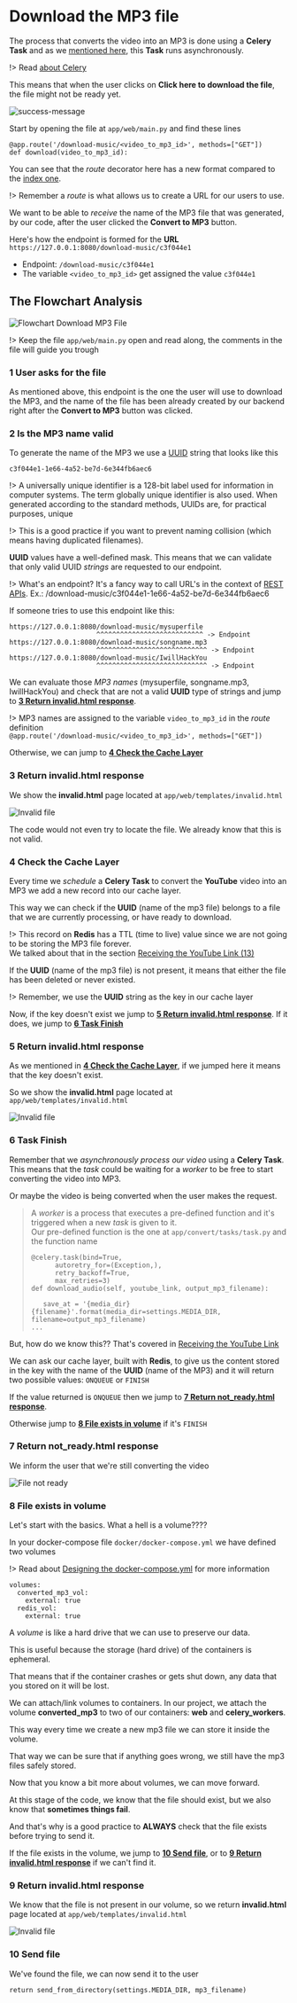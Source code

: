 # Download the MP3 file

The process that converts the video into an MP3 is done using a **Celery Task** and as we [mentioned here](/app/receiving-the-youtube-link?id=_10-send-an-asynchronous-task-to-create-the-mp3), this **Task** runs asynchronously. 

!> Read [about Celery](/about-celery)

This means that when the user clicks on **Click here to download the file**, the file might not be ready yet.

![success-message](../images/index-alert-success.jpg)

Start by opening the file at `app/web/main.py` and find these lines

```
@app.route('/download-music/<video_to_mp3_id>', methods=["GET"])
def download(video_to_mp3_id):
```

You can see that the *route* decorator here has a new format compared to the [index one](/app/serving-index-file?id=the-home-index-url).

!> Remember a *route* is what allows us to create a URL for our users to use.

We want to be able to *receive* the name of the MP3 file that was generated, by our code, after the user clicked the **Convert to MP3** button.

Here's how the endpoint is formed for the **URL** `https://127.0.0.1:8080/download-music/c3f044e1`

- Endpoint: `/download-music/c3f044e1`
- The variable `<video_to_mp3_id>` get assigned the value `c3f044e1`


## The Flowchart Analysis

![Flowchart Download MP3 File](../images/flowchart-download.png)

!> Keep the file `app/web/main.py` open and read along, the comments in the file will guide you trough

### 1 User asks for the file

As mentioned above, this endpoint is the one the user will use to download the MP3, and the name of the file has been already created by our backend right after the **Convert to MP3** button was clicked.

### 2 Is the MP3 name valid

To generate the name of the MP3 we use a [UUID](https://en.wikipedia.org/wiki/Universally_unique_identifier) string that looks like this

`c3f044e1-1e66-4a52-be7d-6e344fb6aec6`

!> A universally unique identifier is a 128-bit label used for information in computer systems. The term globally unique identifier is also used. When generated according to the standard methods, UUIDs are, for practical purposes, unique

!> This is a good practice if you want to prevent naming collision (which means having duplicated filenames).

**UUID** values have a well-defined mask. This means that we can validate that only valid UUID *strings* are requested to our endpoint.

!> What's an endpoint? It's a fancy way to call URL's in the context of [REST APIs](https://www.ibm.com/cloud/learn/rest-apis). Ex.: /download-music/c3f044e1-1e66-4a52-be7d-6e344fb6aec6

If someone tries to use this endpoint like this:

```
https://127.0.0.1:8080/download-music/mysuperfile
                      ^^^^^^^^^^^^^^^^^^^^^^^^^^^ -> Endpoint
https://127.0.0.1:8080/download-music/songname.mp3
                      ^^^^^^^^^^^^^^^^^^^^^^^^^^^^ -> Endpoint
https://127.0.0.1:8080/download-music/IwillHackYou
                      ^^^^^^^^^^^^^^^^^^^^^^^^^^^^ -> Endpoint
```

We can evaluate those *MP3 names* (mysuperfile, songname.mp3, IwillHackYou) and check that are not a valid **UUID** type of strings and jump to **[3 Return invalid.html response](/app/download-mp3?id=_3-return-invalidhtml-response)**.

!> MP3 names are assigned to the variable `video_to_mp3_id` in the *route* definition  
`@app.route('/download-music/<video_to_mp3_id>', methods=["GET"])`

Otherwise, we can jump to **[4 Check the Cache Layer](/app/download-mp3?id=_4-check-the-cache-layer)**

### 3 Return invalid.html response

We show the **invalid.html** page located at `app/web/templates/invalid.html`

![Invalid file](../images/invalid-html.jpg)

The code would not even try to locate the file. We already know that this is not valid.

### 4 Check the Cache Layer

Every time we *schedule* a **Celery Task** to convert the **YouTube** video into an MP3 we add a new record into our cache layer. 

This way we can check if the **UUID** (name of the mp3 file) belongs to a file that we are currently processing, or have ready to download.

!> This record on **Redis** has a TTL (time to live) value since we are not going to be storing the MP3 file forever.  
We talked about that in the section [Receiving the YouTube Link (13)](/app/receiving-the-youtube-link?id=_13-add-the-mp3-name-to-the-cache-layer)

If the **UUID** (name of the mp3 file) is not present, it means that either the file has been deleted or never existed.

!> Remember, we use the **UUID** string as the key in our cache layer

Now, if the key doesn't exist we jump to **[5 Return invalid.html response](/app/download-mp3?id=_5-return-invalidhtml-response)**. If it does, we jump to **[6 Task Finish](/app/download-mp3?id=_6-task-finish)**

### 5 Return invalid.html response

As we mentioned in **[4 Check the Cache Layer](/app/download-mp3?id=_4-check-the-cache-layer)**, if we jumped here it means that the key doesn't exist. 

So we show the **invalid.html** page located at `app/web/templates/invalid.html`

![Invalid file](../images/invalid-html.jpg)

### 6 Task Finish

Remember that we *asynchronously process our video* using a **Celery Task**. This means that the *task* could be waiting for a *worker* to be free to start converting the video into MP3.

Or maybe the video is being converted when the user makes the request.

> A *worker* is a process that executes a pre-defined function and it's triggered when a new *task* is given to it.  
> Our pre-defined function is the one at `app/convert/tasks/task.py` and the function name
> 
> ```
> @celery.task(bind=True,  
> 		autoretry_for=(Exception,),  
> 		retry_backoff=True,
> 		max_retries=3)  
> def download_audio(self, youtube_link, output_mp3_filename):  
>   
>    save_at = '{media_dir}{filename}'.format(media_dir=settings.MEDIA_DIR, filename=output_mp3_filename)
> ...
> ```

But, how do we know this?? That's covered in [Receiving the YouTube Link](/app/receiving-the-youtube-link)

We can ask our cache layer, built with **Redis**, to give us the content stored in the key with the name of the **UUID** (name of the MP3) and it will return two possible values: `ONQUEUE` or `FINISH`

If the value returned is `ONQUEUE` then we jump to **[7 Return not_ready.html response](/app/download-mp3?id=_7-return-not_readyhtml-response)**.

Otherwise jump to **[8 File exists in volume](/app/download-mp3?id=_8-file-exists-in-volume)** if it's `FINISH`

### 7 Return not_ready.html response

We inform the user that we're still converting the video

![File not ready](../images/file-not-ready.jpg)

### 8 File exists in volume

Let's start with the basics. What a hell is a volume????

In your docker-compose file `docker/docker-compose.yml` we have defined two volumes

!> Read about [Designing the docker-compose.yml](/coming-soon) for more information

```
volumes:
  converted_mp3_vol:
    external: true
  redis_vol:
    external: true
```

A *volume* is like a hard drive that we can use to preserve our data. 

This is useful because the storage (hard drive) of the containers is ephemeral.

That means that if the container crashes or gets shut down, any data that you stored on it will be lost.

We can attach/link volumes to containers. In our project, we attach the volume **converted_mp3** to two of our containers: **web** and **celery_workers**.

This way every time we create a new mp3 file we can store it inside the volume. 

That way we can be sure that if anything goes wrong, we still have the mp3 files safely stored.

Now that you know a bit more about volumes, we can move forward.

At this stage of the code, we know that the file should exist, but we also know that **sometimes things fail**. 

And that's why is a good practice to **ALWAYS** check that the file exists before trying to send it.

If the file exists in the volume, we jump to **[10 Send file](/app/download-mp3?id=_10-send-file)**, or to **[9 Return invalid.html response](/app/download-mp3?id=_9-return-invalidhtml-response)** if we can't find it.

### 9 Return invalid.html response

We know that the file is not present in our volume, so we return **invalid.html** page located at `app/web/templates/invalid.html`

![Invalid file](../images/invalid-html.jpg)


### 10 Send file

We've found the file, we can now send it to the user

```
return send_from_directory(settings.MEDIA_DIR, mp3_filename)
```
